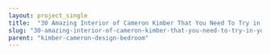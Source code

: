 ```yaml
---
layout: project_single
title:  "30 Amazing Interior of Cameron Kimber That You Need To Try in Your Home"
slug: "30-amazing-interior-of-cameron-kimber-that-you-need-to-try-in-your-home"
parent: "kimber-cameron-design-bedroom"
---
```

 